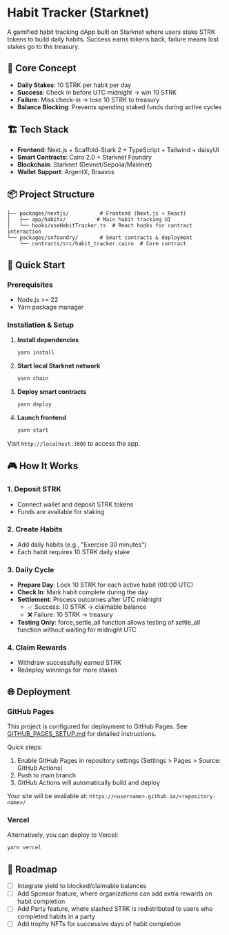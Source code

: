 # Habit Tracker (Starknet)

A gamified habit tracking dApp built on Starknet where users stake STRK tokens to build daily habits. Success earns tokens back, failure means lost stakes go to the treasury.

## 🎯 Core Concept

- **Daily Stakes**: 10 STRK per habit per day
- **Success**: Check in before UTC midnight → win 10 STRK
- **Failure**: Miss check-in → lose 10 STRK to treasury
- **Balance Blocking**: Prevents spending staked funds during active cycles

## 🏗️ Tech Stack

- **Frontend**: Next.js + Scaffold-Stark 2 + TypeScript + Tailwind + daisyUI
- **Smart Contracts**: Cairo 2.0 + Starknet Foundry
- **Blockchain**: Starknet (Devnet/Sepolia/Mainnet)
- **Wallet Support**: ArgentX, Braavos

## 📦 Project Structure

```
├── packages/nextjs/          # Frontend (Next.js + React)
│   ├── app/habits/          # Main habit tracking UI
│   └── hooks/useHabitTracker.ts  # React hooks for contract interaction
└── packages/snfoundry/       # Smart contracts & deployment
    └── contracts/src/habit_tracker.cairo  # Core contract
```

## 🚀 Quick Start

### Prerequisites
- Node.js >= 22
- Yarn package manager

### Installation & Setup

1. **Install dependencies**
   ```bash
   yarn install
   ```

2. **Start local Starknet network**
   ```bash
   yarn chain
   ```

3. **Deploy smart contracts**
   ```bash
   yarn deploy
   ```

4. **Launch frontend**
   ```bash
   yarn start
   ```

Visit `http://localhost:3000` to access the app.

## 🎮 How It Works

### 1. Deposit STRK
- Connect wallet and deposit STRK tokens
- Funds are available for staking

### 2. Create Habits
- Add daily habits (e.g., "Exercise 30 minutes")
- Each habit requires 10 STRK daily stake

### 3. Daily Cycle
- **Prepare Day**: Lock 10 STRK for each active habit (00:00 UTC)
- **Check In**: Mark habit complete during the day
- **Settlement**: Process outcomes after UTC midnight
  - ✅ Success: 10 STRK → claimable balance
  - ❌ Failure: 10 STRK → treasury
- **Testing Only**: force_settle_all function allows testing of settle_all function without waiting for midnight UTC

### 4. Claim Rewards
- Withdraw successfully earned STRK
- Redeploy winnings for more stakes

## 🌐 Deployment

### GitHub Pages
This project is configured for deployment to GitHub Pages. See [GITHUB_PAGES_SETUP.md](./GITHUB_PAGES_SETUP.md) for detailed instructions.

Quick steps:
1. Enable GitHub Pages in repository settings (Settings > Pages > Source: GitHub Actions)
2. Push to main branch
3. GitHub Actions will automatically build and deploy

Your site will be available at: `https://<username>.github.io/<repository-name>/`

### Vercel
Alternatively, you can deploy to Vercel:
```bash
yarn vercel
```

## 🔮 Roadmap

- [ ] Integrate yield to blocked/claimable balances
- [ ] Add Sponsor feature, where organizations can add extra rewards on habit completion
- [ ] Add Party feature, where slashed STRK is redistributed to users who completed habits in a party
- [ ] Add trophy NFTs for successive days of habit completion